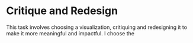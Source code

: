 # Critique and Redesign
This task involves choosing a visualization, critiquing and redesigning it to make it more meaningful and impactful. I choose the 
